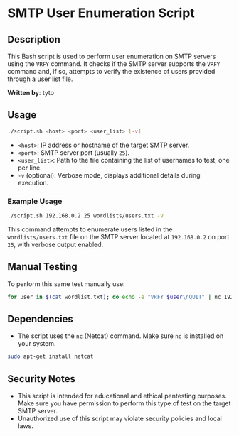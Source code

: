 # SMTP User Enumeration Script

## Description

This Bash script is used to perform user enumeration on SMTP servers using the `VRFY` command. It checks if the SMTP server supports the `VRFY` command and, if so, attempts to verify the existence of users provided through a user list file.

**Written by**: tyto

## Usage

```bash
./script.sh <host> <port> <user_list> [-v]
```

- `<host>`: IP address or hostname of the target SMTP server.
- `<port>`: SMTP server port (usually `25`).
- `<user_list>`: Path to the file containing the list of usernames to test, one per line.
- `-v` (optional): Verbose mode, displays additional details during execution.

### Example Usage

```bash
./script.sh 192.168.0.2 25 wordlists/users.txt -v
```

This command attempts to enumerate users listed in the `wordlists/users.txt` file on the SMTP server located at `192.168.0.2` on port `25`, with verbose output enabled.

## Manual Testing

To perform this same test manually use:

```bash
for user in $(cat wordlist.txt); do echo -e "VRFY $user\nQUIT" | nc 192.168.12.5 -nv 25 2>&1 | grep ^"252"; done
```

## Dependencies

- The script uses the `nc` (Netcat) command. Make sure `nc` is installed on your system.

```bash
sudo apt-get install netcat
```

## Security Notes

- This script is intended for educational and ethical pentesting purposes. Make sure you have permission to perform this type of test on the target SMTP server.
- Unauthorized use of this script may violate security policies and local laws.

